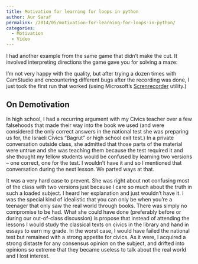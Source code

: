 ```yaml
---
title: Motivation for learning for loops in python
author: Aur Saraf
permalink: /2014/05/motivation-for-learning-for-loops-in-python/
categories:
  - Motivation
  - Video
---
```

I had another example from the same game that didn&#8217;t make the cut. It involved interpreting directions the game gave you for solving a maze:



I&#8217;m not very happy with the quality, but after trying a dozen times with CamStudio and encountering different bugs after the recording was done, I just took the first run that worked (using Microsoft&#8217;s [Screnrecorder][1] utility.)

## On Demotivation

In high school, I had a recurring argument with my Civics teacher over a few falsehoods that made their way into the book we used (and were considered the only correct answers in the national test she was preparing us for, the Israeli Civics &#8220;Bagrut&#8221; or high school exit test.) In a private conversation outside class, she admitted that those parts of the material were untrue and she was teaching them because the test required it and she thought my fellow students would be confused by learning two versions &#8211; one correct, one for the test. I wouldn&#8217;t have it and so I mentioned that conversation during the next lesson. We parted ways at that.

It was a very hard case to prevent. She was right about not confusing most of the class with two versions just because I care so much about the truth in such a loaded subject. I heard her explanation and just wouldn&#8217;t have it. I was the special kind of idealistic that you can only be when you&#8217;re a teenager that only saw the real world through books. There was simply no compromise to be had. What she could have done (preferably before or during our out-of-class discussion) is propose that instead of attending the lessons I would study the classical texts on civics in the library and hand in essays to earn my grade. In the worst case, I would have failed the national test but remained with a strong appetite for civics. As it were, I acquired a strong distaste for any consensus opinion on the subject, and drifted into opinions so extreme that they became useless to talk about the real world and I lost interest.

 [1]: http://technet.microsoft.com/en-us/magazine/2009.03.utilityspotlight2.aspx
